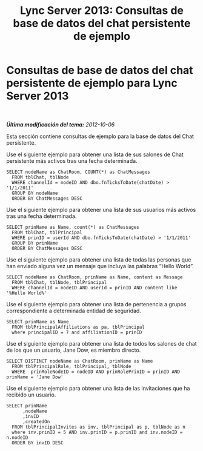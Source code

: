 ﻿---
title: 'Lync Server 2013: Consultas de base de datos del chat persistente de ejemplo'
TOCTitle: Consultas de base de datos del chat persistente de ejemplo
ms:assetid: 545b1a93-9758-4344-98cc-aa0e559d494f
ms:mtpsurl: https://technet.microsoft.com/es-es/library/Gg558649(v=OCS.15)
ms:contentKeyID: 48275276
ms.date: 01/07/2017
mtps_version: v=OCS.15
ms.translationtype: HT
---

# Consultas de base de datos del chat persistente de ejemplo para Lync Server 2013

 

_**Última modificación del tema:** 2012-10-06_

Esta sección contiene consultas de ejemplo para la base de datos del Chat persistente.

Use el siguiente ejemplo para obtener una lista de sus salones de Chat persistente más activos tras una fecha determinada.

    SELECT nodeName as ChatRoom, COUNT(*) as ChatMessages
      FROM tblChat, tblNode
      WHERE channelId = nodeID AND dbo.fnTicksToDate(chatDate) > '1/1/2011'
      GROUP BY nodeName
      ORDER BY ChatMessages DESC

Use el siguiente ejemplo para obtener una lista de sus usuarios más activos tras una fecha determinada.

    SELECT prinName as Name, count(*) as ChatMessages
      FROM tblChat, tblPrincipal
      WHERE prinID = userId AND dbo.fnTicksToDate(chatDate) > '1/1/2011'
      GROUP BY prinName
      ORDER BY ChatMessages DESC

Use el siguiente ejemplo para obtener una lista de todas las personas que han enviado alguna vez un mensaje que incluya las palabras “Hello World”.

    SELECT nodeName as ChatRoom, prinName as Name, content as Message
      FROM tblChat, tblNode, tblPrincipal
      WHERE channelId = nodeID AND userId = prinID AND content like '%Hello World%'

Use el siguiente ejemplo para obtener una lista de pertenencia a grupos correspondiente a determinada entidad de seguridad.

    SELECT prinName as Name    
      FROM tblPrincipalAffiliations as pa, tblPrincipal
      where principalID = 7 and affiliationID = prinID

Use el siguiente ejemplo para obtener una lista de todos los salones de chat de los que un usuario, Jane Dow, es miembro directo.

    SELECT DISTINCT nodeName as ChatRoom, prinName as Name          
      FROM tblPrincipalRole, tblPrincipal, tblNode
      WHERE  prinRoleNodeID = nodeID AND prinRolePrinID = prinID AND prinName = 'Jane Dow'

Use el siguiente ejemplo para obtener una lista de las invitaciones que ha recibido un usuario.

    SELECT prinName
          ,nodeName
          ,invID   
          ,createdOn
      FROM tblPrincipalInvites as inv, tblPrincipal as p, tblNode as n
      where inv.prinID = 5 AND inv.prinID = p.prinID and inv.nodeID = n.nodeID
      ORDER BY invID DESC

